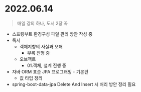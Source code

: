 # 2022.06.14
> 매일 강의 하나, 도서 2장 꼭

- 스프링부트 환경구성 파일 관리 방안 작성 중
- 독서
	- 객체지향의 사실과 오해
		- 부록 진행 중
	- 오브젝트
		- 01.객체, 설계 진행 중
- 자바 ORM 표준 JPA 프로그래밍 - 기본편
	- 값 타입 정리
- spring-boot-data-jpa Delete And Insert 시 처리 방안 정리 필요
